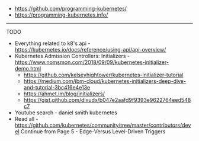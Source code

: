 

- https://github.com/programming-kubernetes/
- https://programming-kubernetes.info/



__________________________________________________
TODO
- Everything related to k8's api - https://kubernetes.io/docs/reference/using-api/api-overview/
- Kubernetes Admission Controllers: Initializers - https://www.nomsmon.com/2018/09/09/kubernetes-initializer-demo.html
  - https://github.com/kelseyhightower/kubernetes-initializer-tutorial
  - https://medium.com/ibm-cloud/kubernetes-initializers-deep-dive-and-tutorial-3bc416e4e13e
  - https://ahmet.im/blog/initializers/
  - https://gist.github.com/dixudx/b047e2aafd9f9393e9622764eed548c7
- Youtube search - daniel smith kubernetes
- Read all - https://github.com/kubernetes/community/tree/master/contributors/devel
Continue from Page 5 - Edge-Versus Level-Driven Triggers